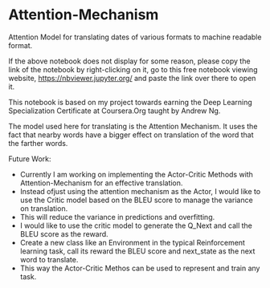 # Attention-Mechanism
Attention Model for translating dates of various formats to machine readable format.

If the above notebook does not display for some reason, please copy the link of the notebook by right-clicking on it,
go to this free notebook viewing website, https://nbviewer.jupyter.org/ and paste the link over there to open it.

This notebook is based on my project towards earning the Deep Learning Specialization Certificate at Coursera.Org taught by Andrew Ng.


The model used here for translating is the Attention Mechanism. It uses the fact that nearby words have a bigger effect on translation of the word that the farther words.

Future Work:
- Currently I am working on implementing the Actor-Critic Methods with Attention-Mechanism for an effective translation.
- Instead ofjust using the attention mechanism as the Actor, I would like to use the Critic model based on the BLEU score to manage the variance on translation.
- This will reduce the variance in predictions and overfitting.
- I would like to use the critic model to generate the Q_Next and call the BLEU score as the reward.
- Create a new class like an Environment in the typical Reinforcement learning task, call its reward the BLEU score and next_state as the next word to translate.
-  This way the Actor-Critic Methos can be used to represent and train any task.
